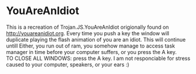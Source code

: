 # YouAreAnIdiot
This is a recreation of Trojan.JS.YouAreAnIdiot origionally found on http://youareanidiot.org.
Every time you push a key the window will duplicate playing the flash animation of you are an idiot. 
This will continue untill Either, you run out of ram, you somehow manage to access task manager in time before your computer suffers, or you press the A key.  
TO CLOSE ALL WINDOWS: press the A key. 
I am not responciable for stress caused to your computer, speakers, or your ears :)
